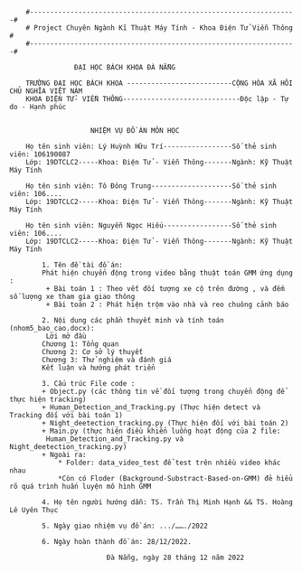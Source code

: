 		#------------------------------------------------------------------#
		# Project Chuyên Ngành Kĩ Thuật Máy Tính - Khoa Điện Tử Viễn Thông #
		#------------------------------------------------------------------#

					ĐẠI HỌC BÁCH KHOA ĐÀ NẴNG 

		TRƯỜNG ĐẠI HỌC BÁCH KHOA --------------------------CỘNG HÒA XÃ HÔI CHỦ NGHĨA VIỆT NAM
		KHOA ĐIỆN TỬ- VIỄN THÔNG-----------------------------Độc lập - Tự do - Hạnh phúc


			    	 	NHIỆM VỤ ĐỒ ÁN MÔN HỌC

 		Họ tên sinh viên: Lý Huỳnh Hữu Trí-----------------Số thẻ sinh viên: 106190087
 		Lớp: 19DTCLC2-----Khoa: Điện Tử - Viễn Thông-------Ngành: Kỹ Thuật Máy Tính

 		Họ tên sinh viên: Tô Đông Trung--------------------Số thẻ sinh viên: 106....
 		Lớp: 19DTCLC2-----Khoa: Điện Tử - Viễn Thông-------Ngành: Kỹ Thuật Máy Tính

 		Họ tên sinh viên: Nguyễn Ngọc Hiếu-----------------Số thẻ sinh viên: 106....
 		Lớp: 19DTCLC2-----Khoa: Điện Tử - Viễn Thông-------Ngành: Kỹ Thuật Máy Tính

			1. Tên đề tài đồ án:
		 	Phát hiện chuyển động trong video bằng thuật toán GMM ứng dụng :
			 + Bài toán 1 : Theo vết đối tượng xe cộ trên đường , và đếm số lượng xe tham gia giao thông
		 	 + Bài toán 2 : Phát hiện trộm vào nhà và reo chuông cảnh báo

			2. Nội dung các phần thuyết minh và tính toán (nhom5_bao_cao.docx):
			 Lời mở đầu
		 	Chương 1: Tổng quan
		 	Chương 2: Cơ sở lý thuyết
		 	Chương 3: Thử nghiệm và đánh giá
		 	Kết luận và hướng phát triển

			3. Cấu trúc File code :
		 	+ Object.py (các thông tin về đối tượng trong chuyển động để thực hiện tracking)
		 	+ Human_Detection_and_Tracking.py (Thực hiện detect và Tracking đối với bài toán 1)
		 	+ Night_deetection_tracking.py (Thực hiện đối với bài toán 2)
		 	+ Main.py (thực hiện điều khiển luồng hoạt động của 2 file:
			 Human_Detection_and_Tracking.py và Night_deetection_tracking.py)
		 	+ Ngoài ra: 
				* Folder: data_video_test để test trên nhiều video khác nhau 
				*Còn có Floder (Background-Substract-Based-on-GMM) đẻ hiểu rõ quá trình huấn luyện mô hình GMM

			4. Họ tên người hướng dẫn: TS. Trần Thị Minh Hạnh && TS. Hoàng Lê Uyên Thục

			5. Ngày giao nhiệm vụ đồ án: .../……./2022

			6. Ngày hoàn thành đồ án: 28/12/2022.

							Đà Nẵng, ngày 28 tháng 12 năm 2022

